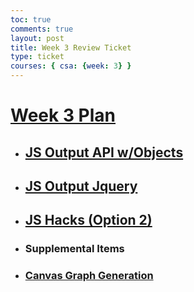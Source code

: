```yaml
---
toc: true
comments: true
layout: post
title: Week 3 Review Ticket
type: ticket
courses: { csa: {week: 3} }
---
```


# [Week 3 Plan](https://rohinsood.github.io/csa//2023/09/04/Week-3-Plans.html)
- ## [JS Output API w/Objects](https://rohinsood.github.io/csa/2023/09/13/JS_Output_API_IPYNB_2_.html)
- ## [JS Output Jquery](https://rohinsood.github.io/csa/2023/09/13/JS_Output_API_IPYNB_2_.html)
- ## [JS Hacks (Option 2)](https://rohinsood.github.io/csa//2023/09/06/JS-Option-2_IPYNB_2_.html)
- ### Supplemental Items
 - ### [Canvas Graph Generation](https://rohinsood.github.io/csa//2023/09/06/Canvas-Graph-Gen.html)

